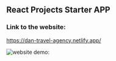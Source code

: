 ## React Projects Starter APP

### Link to the website:

https://dan-travel-agency.netlify.app/

![website demo:](public/tours-min.gif)
